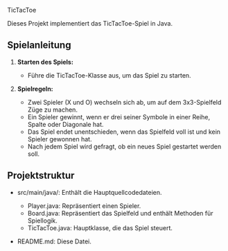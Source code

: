 TicTacToe

Dieses Projekt implementiert das TicTacToe-Spiel in Java.

## Spielanleitung

1. **Starten des Spiels:**
    - Führe die TicTacToe-Klasse aus, um das Spiel zu starten.

2. **Spielregeln:**
    - Zwei Spieler (X und O) wechseln sich ab, um auf dem 3x3-Spielfeld Züge zu machen.
    - Ein Spieler gewinnt, wenn er drei seiner Symbole in einer Reihe, Spalte oder Diagonale hat.
    - Das Spiel endet unentschieden, wenn das Spielfeld voll ist und kein Spieler gewonnen hat.
    - Nach jedem Spiel wird gefragt, ob ein neues Spiel gestartet werden soll.

## Projektstruktur

- src/main/java/: Enthält die Hauptquellcodedateien.
  - Player.java: Repräsentiert einen Spieler.
  - Board.java: Repräsentiert das Spielfeld und enthält Methoden für Spiellogik.
  - TicTacToe.java: Hauptklasse, die das Spiel steuert.

- README.md: Diese Datei.
